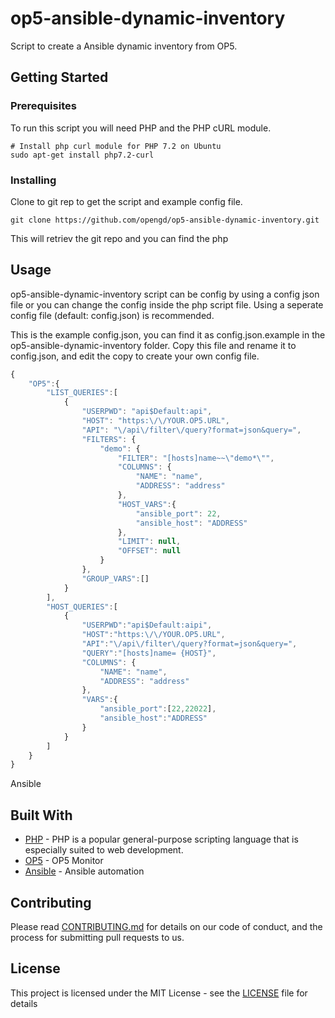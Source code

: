 # op5-ansible-dynamic-inventory

Script to create a Ansible dynamic inventory from OP5.

## Getting Started

### Prerequisites

To run this script you will need PHP and the PHP cURL module.

```
# Install php curl module for PHP 7.2 on Ubuntu
sudo apt-get install php7.2-curl
```

### Installing

Clone to git rep to get the script and example config file.

```
git clone https://github.com/opengd/op5-ansible-dynamic-inventory.git
```
This will retriev the git repo and you can find the php 

## Usage

op5-ansible-dynamic-inventory script can be config by using a config json file or you can change the config inside the php script file. Using a seperate config file (default: config.json) is recommended.

This is the example config.json, you can find it as config.json.example in the op5-ansible-dynamic-inventory folder. Copy this file and rename it to config.json, and edit the copy to create your own config file.

``` javascript
{
    "OP5":{
        "LIST_QUERIES":[
            {
                "USERPWD": "api$Default:api",
                "HOST": "https:\/\/YOUR.OP5.URL",
                "API": "\/api\/filter\/query?format=json&query=",
                "FILTERS": {
                    "demo": {
                        "FILTER": "[hosts]name~~\"demo*\"",
                        "COLUMNS": { 
                            "NAME": "name",
                            "ADDRESS": "address"
                        },
                        "HOST_VARS":{
                            "ansible_port": 22,
                            "ansible_host": "ADDRESS" 
                        },
                        "LIMIT": null,
                        "OFFSET": null
                    }
                },
                "GROUP_VARS":[]
            }
        ],
        "HOST_QUERIES":[
            {
                "USERPWD":"api$Default:aipi",
                "HOST":"https:\/\/YOUR.OP5.URL",
                "API":"\/api\/filter\/query?format=json&query=",
                "QUERY":"[hosts]name= {HOST}",
                "COLUMNS": { 
                    "NAME": "name",
                    "ADDRESS": "address"
                },
                "VARS":{
                    "ansible_port":[22,22022],
                    "ansible_host":"ADDRESS"
                }
            }
        ]
    }
}
```

Ansible 

## Built With

* [PHP](http://http://php.net) - PHP is a popular general-purpose scripting language that is especially suited to web development.
* [OP5](https://www.op5.com/) - OP5 Monitor
* [Ansible](https://www.ansible.com/) - Ansible automation

## Contributing

Please read [CONTRIBUTING.md](https://gist.github.com/PurpleBooth/b24679402957c63ec426) for details on our code of conduct, and the process for submitting pull requests to us.

## License

This project is licensed under the MIT License - see the [LICENSE](LICENSE) file for details
